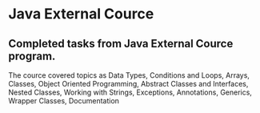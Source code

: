 # Java External Cource
## Completed tasks from Java External Cource program.
The cource covered topics as Data Types, Conditions and Loops, Arrays, Classes, Object Oriented Programming, Abstract Classes and Interfaces, Nested Classes, Working with Strings, Exceptions, Annotations, Generics, Wrapper Classes, Documentation
